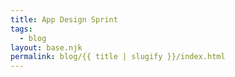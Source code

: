 ```yaml
---
title: App Design Sprint
tags:
  - blog
layout: base.njk
permalink: blog/{{ title | slugify }}/index.html
---
```

